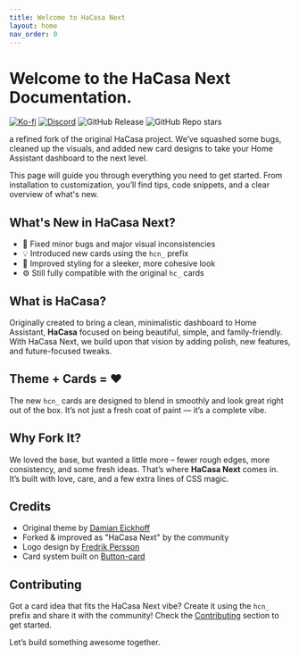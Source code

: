 ```yaml
---
title: Welcome to HaCasa Next
layout: home
nav_order: 0
---
```


# Welcome to the HaCasa Next Documentation.

[![Ko-fi](https://img.shields.io/badge/support_me_on_ko--fi-F16061?style=for-the-badge\&logo=kofi\&logoColor=f5f5f5)](https://ko-fi.com/damianeickhoff)
[![Discord](https://img.shields.io/discord/1256323927152660521?style=for-the-badge\&logo=discord\&logoColor=white\&labelColor=%23a3aaf8\&label=Chat%20on%20Discord\&color=%235966f2)](https://discord.com/invite/9uMs9zCT7d)
![GitHub Release](https://img.shields.io/github/v/release/damianeickhoff/HaCasa?display_name=release\&style=for-the-badge\&label=Latest%20release\&color=%239aaed4)
![GitHub Repo stars](https://img.shields.io/github/stars/damianeickhoff/hacasa?style=for-the-badge\&logo=github\&label=Github%20Stars\&labelColor=%23d4b392\&color=%23f9f2e9)

a refined fork of the original HaCasa project. We’ve squashed some bugs, cleaned up the visuals, and added new card designs to take your Home Assistant dashboard to the next level.

This page will guide you through everything you need to get started. From installation to customization, you’ll find tips, code snippets, and a clear overview of what's new.

## What's New in HaCasa Next?

* 🔧 Fixed minor bugs and major visual inconsistencies
* 💡 Introduced new cards using the `hcn_` prefix
* 🎨 Improved styling for a sleeker, more cohesive look
* ⚙️ Still fully compatible with the original `hc_` cards

## What is HaCasa?

Originally created to bring a clean, minimalistic dashboard to Home Assistant, **HaCasa** focused on being beautiful, simple, and family-friendly. With HaCasa Next, we build upon that vision by adding polish, new features, and future-focused tweaks.

## Theme + Cards = ❤️

The new `hcn_` cards are designed to blend in smoothly and look great right out of the box. It’s not just a fresh coat of paint — it’s a complete vibe.

## Why Fork It?

We loved the base, but wanted a little more – fewer rough edges, more consistency, and some fresh ideas. That’s where **HaCasa Next** comes in. It’s built with love, care, and a few extra lines of CSS magic.

## Credits

* Original theme by [Damian Eickhoff](https://github.com/damianeickhoff)
* Forked & improved as "HaCasa Next" by the community
* Logo design by [Fredrik Persson](https://github.com/fredrikpersson92)
* Card system built on [Button-card](https://github.com/custom-cards/button-card)

## Contributing

Got a card idea that fits the HaCasa Next vibe? Create it using the `hcn_` prefix and share it with the community! Check the [Contributing](#contributing) section to get started.

Let’s build something awesome together.

